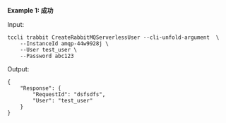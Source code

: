 **Example 1: 成功**



Input: 

```
tccli trabbit CreateRabbitMQServerlessUser --cli-unfold-argument  \
    --InstanceId amqp-44w9928j \
    --User test_user \
    --Password abc123
```

Output: 
```
{
    "Response": {
        "RequestId": "dsfsdfs",
        "User": "test_user"
    }
}
```

